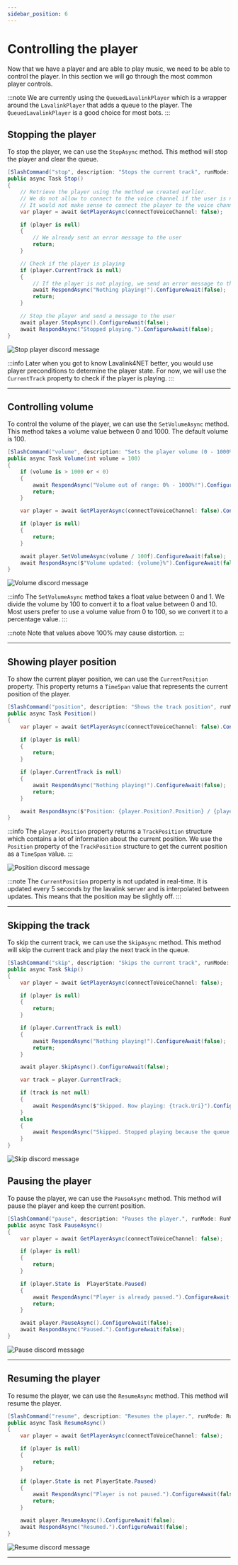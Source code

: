 ```yaml
---
sidebar_position: 6
---
```


# Controlling the player

Now that we have a player and are able to play music, we need to be able to control the player. In this section we will go through the most common player controls.

:::note
We are currently using the `QueuedLavalinkPlayer` which is a wrapper around the `LavalinkPlayer` that adds a queue to the player. The `QueuedLavalinkPlayer` is a good choice for most bots.
:::

## Stopping the player

To stop the player, we can use the `StopAsync` method. This method will stop the player and clear the queue.

```csharp
[SlashCommand("stop", description: "Stops the current track", runMode: RunMode.Async)]
public async Task Stop()
{
    // Retrieve the player using the method we created earlier.
    // We do not allow to connect to the voice channel if the user is not connected.
    // It would not make sense to connect the player to the voice channel, only to stop it.
    var player = await GetPlayerAsync(connectToVoiceChannel: false);

    if (player is null)
    {
        // We already sent an error message to the user
        return;
    }

    // Check if the player is playing
    if (player.CurrentTrack is null)
    {
        // If the player is not playing, we send an error message to the user
        await RespondAsync("Nothing playing!").ConfigureAwait(false);
        return;
    }

    // Stop the player and send a message to the user
    await player.StopAsync().ConfigureAwait(false);
    await RespondAsync("Stopped playing.").ConfigureAwait(false);
}
```

![Stop player discord message](../../static/images/introduction/stop-player.png)

:::info
Later when you got to know Lavalink4NET better, you would use player preconditions to determine the player state. For now, we will use the `CurrentTrack` property to check if the player is playing.
:::

---

## Controlling volume

To control the volume of the player, we can use the `SetVolumeAsync` method. This method takes a volume value between 0 and 1000. The default volume is 100.

```csharp
[SlashCommand("volume", description: "Sets the player volume (0 - 1000%)", runMode: RunMode.Async)]
public async Task Volume(int volume = 100)
{
    if (volume is > 1000 or < 0)
    {
        await RespondAsync("Volume out of range: 0% - 1000%!").ConfigureAwait(false);
        return;
    }

    var player = await GetPlayerAsync(connectToVoiceChannel: false).ConfigureAwait(false);

    if (player is null)
    {
        return;
    }

    await player.SetVolumeAsync(volume / 100f).ConfigureAwait(false);
    await RespondAsync($"Volume updated: {volume}%").ConfigureAwait(false);
}
```

![Volume discord message](../../static/images/introduction/volume.png)

:::info
The `SetVolumeAsync` method takes a float value between 0 and 1. We divide the volume by 100 to convert it to a float value between 0 and 10. Most users prefer to use a volume value from 0 to 100, so we convert it to a percentage value.
:::

:::note
Note that values above 100% may cause distortion.
:::

---

## Showing player position

To show the current player position, we can use the `CurrentPosition` property. This property returns a `TimeSpan` value that represents the current position of the player.

```csharp
[SlashCommand("position", description: "Shows the track position", runMode: RunMode.Async)]
public async Task Position()
{
    var player = await GetPlayerAsync(connectToVoiceChannel: false).ConfigureAwait(false);

    if (player is null)
    {
        return;
    }

    if (player.CurrentTrack is null)
    {
        await RespondAsync("Nothing playing!").ConfigureAwait(false);
        return;
    }

    await RespondAsync($"Position: {player.Position?.Position} / {player.CurrentTrack.Duration}.").ConfigureAwait(false);
}
```

:::info
The `player.Position` property returns a `TrackPosition` structure which contains a lot of information about the current position. We use the `Position` property of the `TrackPosition` structure to get the current position as a `TimeSpan` value.
:::

![Position discord message](../../static/images/introduction/position.png)

:::note
The `CurrentPosition` property is not updated in real-time. It is updated every 5 seconds by the lavalink server and is interpolated between updates. This means that the position may be slightly off.
:::

---

## Skipping the track

To skip the current track, we can use the `SkipAsync` method. This method will skip the current track and play the next track in the queue.

```csharp
[SlashCommand("skip", description: "Skips the current track", runMode: RunMode.Async)]
public async Task Skip()
{
    var player = await GetPlayerAsync(connectToVoiceChannel: false);

    if (player is null)
    {
        return;
    }

    if (player.CurrentTrack is null)
    {
        await RespondAsync("Nothing playing!").ConfigureAwait(false);
        return;
    }

    await player.SkipAsync().ConfigureAwait(false);

    var track = player.CurrentTrack;

    if (track is not null)
    {
        await RespondAsync($"Skipped. Now playing: {track.Uri}").ConfigureAwait(false);
    }
    else
    {
        await RespondAsync("Skipped. Stopped playing because the queue is now empty.").ConfigureAwait(false);
    }
}
```

![Skip discord message](../../static/images/introduction/skip.png)

## Pausing the player

To pause the player, we can use the `PauseAsync` method. This method will pause the player and keep the current position.

```csharp
[SlashCommand("pause", description: "Pauses the player.", runMode: RunMode.Async)]
public async Task PauseAsync()
{
    var player = await GetPlayerAsync(connectToVoiceChannel: false);

    if (player is null)
    {
        return;
    }

    if (player.State is  PlayerState.Paused)
    {
        await RespondAsync("Player is already paused.").ConfigureAwait(false);
        return;
    }

    await player.PauseAsync().ConfigureAwait(false);
    await RespondAsync("Paused.").ConfigureAwait(false);
}
```

![Pause discord message](../../static/images/introduction/pause.png)

---

## Resuming the player

To resume the player, we can use the `ResumeAsync` method. This method will resume the player.

```csharp
[SlashCommand("resume", description: "Resumes the player.", runMode: RunMode.Async)]
public async Task ResumeAsync()
{
    var player = await GetPlayerAsync(connectToVoiceChannel: false);

    if (player is null)
    {
        return;
    }

    if (player.State is not PlayerState.Paused)
    {
        await RespondAsync("Player is not paused.").ConfigureAwait(false);
        return;
    }

    await player.ResumeAsync().ConfigureAwait(false);
    await RespondAsync("Resumed.").ConfigureAwait(false);
}
```

![Resume discord message](../../static/images/introduction/resume.png)

---